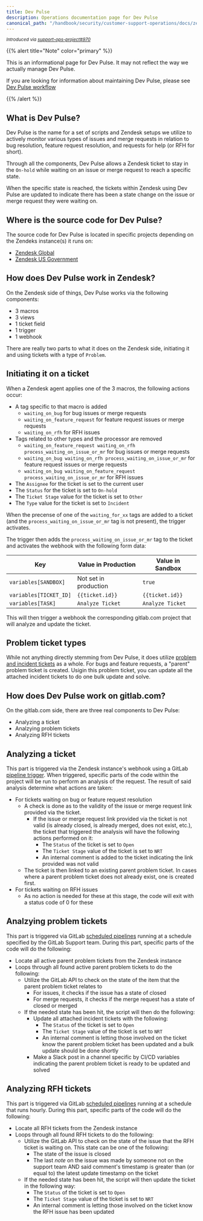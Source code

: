 ```yaml
---
title: Dev Pulse
description: Operations documentation page for Dev Pulse
canonical_path: "/handbook/security/customer-support-operations/docs/zendesk/dev-pulse"
---
```


<sup>*Introduced via [support-ops-project#970](https://gitlab.com/gitlab-com/support/support-ops/support-ops-project/-/issues/970)*</sup>

{{% alert title="Note" color="primary" %}}

This is an informational page for Dev Pulse. It may not reflect the way we actually manage Dev Pulse.

If you are looking for information about maintaining Dev Pulse, please see [Dev Pulse workflow](../../workflows/zendesk/dev-pulse)

{{% /alert %}}

## What is Dev Pulse?

Dev Pulse is the name for a set of scripts and Zendesk setups we utilize to actively monitor various types of issues and merge requests in relation to bug resolution, feature request resolution, and requests for help (or RFH for short).

Through all the components, Dev Pulse allows a Zendesk ticket to stay in the `On-hold` while waiting on an issue or merge request to reach a specific state.

When the specific state is reached, the tickets within Zendesk using Dev Pulse are updated to indicate there has been a state change on the issue or merge request they were waiting on.

## Where is the source code for Dev Pulse?

The source code for Dev Pulse is located in specific projects depending on the Zendeks instance(s) it runs on:

- [Zendesk Global](https://gitlab.com/gitlab-support-readiness/zendesk-global/dev-pulse)
- [Zendesk US Government](https://gitlab.com/gitlab-support-readiness/zendesk-us-government/dev-pulse)

## How does Dev Pulse work in Zendesk?

On the Zendesk side of things, Dev Pulse works via the following components:

- 3 macros
- 3 views
- 1 ticket field
- 1 trigger
- 1 webhook

There are really two parts to what it does on the Zendesk side, initiating it and using tickets with a type of `Problem`.

## Initiating it on a ticket

When a Zendesk agent applies one of the 3 macros, the following actions occur:

- A tag specific to that macro is added
  - `waiting_on_bug` for bug issues or merge requests
  - `waiting_on_feature_request` for feature request issues or merge requests
  - `waiting_on_rfh` for RFH issues
- Tags related to other types and the processor are removed
  - `waiting_on_feature_request waiting_on_rfh process_waiting_on_issue_or_mr` for bug issues or merge requests
  - `waiting_on_bug waiting_on_rfh process_waiting_on_issue_or_mr` for feature request issues or merge requests
  - `waiting_on_bug waiting_on_feature_request process_waiting_on_issue_or_mr` for RFH issues
- The `Assignee` for the ticket is set to the current user
- The `Status` for the ticket is set to `On-hold`
- The `Ticket Stage` value for the ticket is set to `Other`
- The `Type` value for the ticket is set to `Incident`

When the precense of one of the `waiting_for_xx` tags are added to a ticket (and the `process_waiting_on_issue_or_mr` tag is not present), the trigger activates.

The trigger then adds the `process_waiting_on_issue_or_mr` tag to the ticket and activates the webhook with the following form data:

| Key                    | Value in Production   | Value in Sandbox |
|------------------------|-----------------------|------------------|
| `variables[SANDBOX]`   | Not set in production | `true`           |
| `variables[TICKET_ID]` | `{{ticket.id}}`       | `{{ticket.id}}`  |
| `variables[TASK]`      | `Analyze Ticket`      | `Analyze Ticket` |

This will then trigger a webhook the corresponding gitlab.com project that will analyze and update the ticket.

## Problem ticket types

While not anything directly stemming from Dev Pulse, it does utilize [problem and incident tickets](https://support.zendesk.com/hc/en-us/articles/4408835103898-Working-with-problem-and-incident-tickets) as a whole. For bugs and feature requests, a "parent" problem ticket is created. Usigin this problem ticket, you can update all the attached incident tickets to do one bulk update and solve.

## How does Dev Pulse work on gitlab.com?

On the gitlab.com side, there are three real components to Dev Pulse:

- Analyzing a ticket
- Analzying problem tickets
- Analyzing RFH tickets

## Analyzing a ticket

This part is triggered via the Zendesk instance's webhook using a GitLab [pipeline trigger](https://docs.gitlab.com/ci/triggers/). When triggered, specific parts of the code within the project will be run to perform an analysis of the request. The result of said analysis determine what actions are taken:

- For tickets waiting on bug or feature request resolution
  - A check is done as to the validity of the issue or merge request link provided via the ticket.
    - If the issue or merge request link provided via the ticket is not valid (is already closed, is already merged, does not exist, etc.), the ticket that triggered the analysis will have the following actions performed on it:
      - The `Status` of the ticket is set to `Open`
      - The `Ticket Stage` value of the ticket is set to `NRT`
      - An internal comment is added to the ticket indicating the link provided was not valid
  - The ticket is then linked to an existing parent problem ticket. In cases where a parent problem ticket does not already exist, one is created first.
- For tickets waiting on RFH issues
  - As no action is needed for these at this stage, the code will exit with a status code of 0 for these

## Analzying problem tickets

This part is triggered via GitLab [scheduled pipelines](https://docs.gitlab.com/ci/pipelines/schedules/) running at a schedule specified by the GitLab Support team. During this part, specific parts of the code will do the following:

- Locate all active parent problem tickets from the Zendesk instance
- Loops through all found active parent problem tickets to do the following:
  - Utilize the GitLab API to check on the state of the item that the parent problem ticket relates to
    - For issues, it checks if the issue has a state of closed
    - For merge requests, it checks if the merge request has a state of closed or merged
  - If the needed state has been hit, the script will then do the following:
    - Update all attached incident tickets with the following:
      - The `Status` of the ticket is set to `Open`
      - The `Ticket Stage` value of the ticket is set to `NRT`
      - An internal comment is letting those involved on the ticket know the parent problem ticket has been updated and a bulk update should be done shortly
    - Make a Slack post in a channel specific by CI/CD variables indicating the parent problem ticket is ready to be updated and solved

## Analyzing RFH tickets

This part is triggered via GitLab [scheduled pipelines](https://docs.gitlab.com/ci/pipelines/schedules/) running at a schedule that runs hourly. During this part, specific parts of the code will do the following:

- Locate all RFH tickets from the Zendesk instance
- Loops through all found RFH tickets to do the following:
  - Utilize the GitLab API to check on the state of the issue that the RFH ticket is waiting on. This state can be one of the following:
    - The state of the issue is closed
    - The last *note* on the issue was made by someone not on the support team AND said comment's timestamp is greater than (or equal to) the latest update timestamp on the ticket
  - If the needed state has been hit, the script will then update the ticket in the following way:
    - The `Status` of the ticket is set to `Open`
    - The `Ticket Stage` value of the ticket is set to `NRT`
    - An internal comment is letting those involved on the ticket know the RFH issue has been updated
